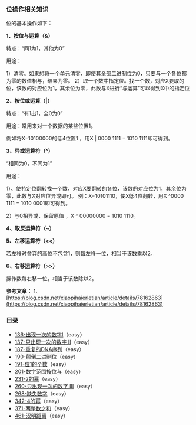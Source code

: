 ### 位操作相关知识 

位的基本操作如下：  

**1、按位与运算（&）**

特点：“同1为1，其他为0”

用途：

1）清零。如果想将一个单元清零，即使其全部二进制位为0，只要与一个各位都为零的数值相与，结果为零。
2）取一个数中指定位。找一个数，对应X要取的位，该数的对应位为1，其余位为零，此数与X进行“与运算”可以得到X中的指定位

**2、按位或运算（|）**

特点：“有1出1，全0为0”

用途：常用来对一个数据的某些位置1。

例如将X=10100000的低4位置1 ，用X | 0000 1111 = 1010 1111即可得到。

**3、异或运算符（^）**

“相同为0，不同为1”

用途：

1）、使特定位翻转找一个数，对应X要翻转的各位，该数的对应位为1，其余位为零，此数与X对应位异或即可。
例：X=10101110，使X低4位翻转，用X ^0000 1111 = 1010 0001即可得到。

2）与0相异或，保留原值 ，X ^ 00000000 = 1010 1110。

**4、取反运算符（~）**

**5、左移运算符（<<）**

若左移时舍弃的高位不包含1，则每左移一位，相当于该数乘以2。

**6、右移运算符（>>）**

操作数每右移一位，相当于该数除以2。

**参考文章：**
1、[https://blog.csdn.net/xiaopihaierletian/article/details/78162863](https://blog.csdn.net/xiaopihaierletian/article/details/78162863)


### 目录

- [136-出现一次的数字Ⅰ]()（easy）
- [137-只出现一次的数字 II]()（easy）
- [187-重复的DNA序列]()（easy）
- [190-颠倒二进制位]()（easy）
- [191-位1的个数]()（easy）
- [201-数字范围按位与]()（easy）
- [231-2的幂]()（easy）
- [260-只出现一次的数字 III]()（easy）
- [268-缺失数字]()（easy）
- [342-4的幂]()（easy）
- [371-两整数之和]()（easy）
- [461-汉明距离]()（easy）
